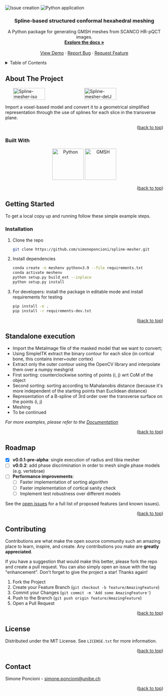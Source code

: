 <!-- PROJECT SHIELDS -->
<!--
*** I'm using markdown "reference style" links for readability.
*** Reference links are enclosed in brackets [ ] instead of parentheses ( ).
*** See the bottom of this document for the declaration of the reference variables
*** for contributors-url, forks-url, etc. This is an optional, concise syntax you may use.
*** https://www.markdownguide.org/basic-syntax/#reference-style-links
-->

![Issue creation][todo_to_issue]
![Python application][pyapp]

<h3 align="center">Spline-based structured conformal hexahedral meshing</h3>

  <p align="center">
    A Python package for generating GMSH meshes from SCANCO HR-pQCT images.
    <br />
    <a href="https://github.com/simoneponcioni/spline-mesher"><strong>Explore the docs »</strong></a>
    <br />
    <br />
    <a href="https://github.com/simoneponcioni/spline-mesher">View Demo</a>
    ·
    <a href="https://github.com/simoneponcioni/spline-mesher/issues">Report Bug</a>
    ·
    <a href="https://github.com/simoneponcioni/spline-mesher/issues">Request Feature</a>
  </p>
</div>

<!-- TABLE OF CONTENTS -->
<details>
  <summary>Table of Contents</summary>
  <ol>
    <li>
      <a href="#about-the-project">About The Project</a>
      <ul>
        <li><a href="#built-with">Built With</a></li>
      </ul>
    </li>
    <li>
      <a href="#getting-started">Getting Started</a>
      <ul>
        <li><a href="#prerequisites">Prerequisites</a></li>
        <li><a href="#installation">Installation</a></li>
      </ul>
    </li>
    <li><a href="#usage">Usage</a></li>
    <li><a href="#roadmap">Roadmap</a></li>
    <li><a href="#contributing">Contributing</a></li>
    <li><a href="#license">License</a></li>
    <li><a href="#contact">Contact</a></li>
    <li><a href="#acknowledgments">Acknowledgments</a></li>
  </ol>
</details>

<!-- ABOUT THE PROJECT -->
## About The Project

<div style="display: flex; justify-content: center;">
  <img src="https://github.com/simoneponcioni/spline-mesher/blob/master/src/pyhexspline/docs/img/mesh-example01.PNG" alt="Spline-mesher-iso" style="width: 45%;">
  <img src="https://github.com/simoneponcioni/spline-mesher/blob/master/src/pyhexspline/docs/img/mesh-example02.PNG" alt="Spline-mesher-detJ" style="width: 45%;">
</div>

Import a voxel-based model and convert it to a geometrical simplified representation through the use of splines for each slice in the transverse plane.

<p align="right">(<a href="#readme-top">back to top</a>)</p>

### Built With

<p align="center">
  <a href="https://www.python.org/"><img src="https://upload.wikimedia.org/wikipedia/commons/c/c3/Python-logo-notext.svg" alt="Python" width="100" height="100"></a>
  <a href="https://gmsh.info/"><img src="https://gitlab.onelab.info/uploads/-/system/project/avatar/3/gmsh.png" alt="GMSH" width="100" height="100"></a>
</p>


<p align="right">(<a href="#readme-top">back to top</a>)</p>

<!-- GETTING STARTED -->
## Getting Started

To get a local copy up and running follow these simple example steps.

### Installation

1. Clone the repo

   ```sh
   git clone https://github.com/simoneponcioni/spline-mesher.git
   ```

2. Install dependencies

   ```sh
   conda create -n meshenv python=3.9 --file requirements.txt
   conda activate meshenv
   python setup.py build_ext --inplace
   python setup.py install
   ```

3. For developers: install the package in editable mode and install requirements for testing

   ```sh
   pip install -e .
   pip install -r requirements-dev.txt
   ```

<p align="right">(<a href="#readme-top">back to top</a>)</p>

<!-- USAGE EXAMPLES -->
## Standalone execution

- Import the MetaImage file of the masked model that we want to convert;
- Using SimpleITK extract the binary contour for each slice (in cortical bone, this contains inner+outer cortex)
- Extract only the outer contour using the OpenCV library and interpolate them over a numpy meshgrid
- First sorting: counterclockwise sorting of points (i, j) wrt CoM of the object
- Second sorting: sorting according to Mahalanobis distance (because it's more independent of the starting points than Euclidean distance)
- Representation of a B-spline of 3rd order over the transverse surface on the points (i, j)
- Meshing
- To be continued
  
_For more examples, please refer to the [Documentation](https://example.com)_

<p align="right">(<a href="#readme-top">back to top</a>)</p>

<!-- ROADMAP -->
## Roadmap

- [x] __v0.0.1-pre-alpha__: single execution of radius and tibia mesher
- [ ] __v0.0.2__: add phase discrimination in order to mesh single phase models (e.g. vertebrae)
- [ ] __Performance improvements__:
  - [ ] Faster implementation of sorting algorithm
  - [ ] Faster implementation of cortical sanity check
  - [ ] Implement test robustness over different models

See the [open issues](https://github.com/simoneponcioni/spline-mesher/issues) for a full list of proposed features (and known issues).

<p align="right">(<a href="#readme-top">back to top</a>)</p>

<!-- CONTRIBUTING -->
## Contributing

Contributions are what make the open source community such an amazing place to learn, inspire, and create. Any contributions you make are __greatly appreciated__.

If you have a suggestion that would make this better, please fork the repo and create a pull request. You can also simply open an issue with the tag "enhancement".
Don't forget to give the project a star! Thanks again!

1. Fork the Project
2. Create your Feature Branch (`git checkout -b feature/AmazingFeature`)
3. Commit your Changes (`git commit -m 'Add some AmazingFeature'`)
4. Push to the Branch (`git push origin feature/AmazingFeature`)
5. Open a Pull Request

<p align="right">(<a href="#readme-top">back to top</a>)</p>

<!-- LICENSE -->
## License

Distributed under the MIT License. See `LICENSE.txt` for more information.

<p align="right">(<a href="#readme-top">back to top</a>)</p>

<!-- CONTACT -->
## Contact

Simone Poncioni - simone.poncioni@unibe.ch

<p align="right">(<a href="#readme-top">back to top</a>)</p>

<!-- MARKDOWN LINKS & IMAGES -->
<!-- https://www.markdownguide.org/basic-syntax/#reference-style-links -->
[issues-url]: https://github.com/simoneponcioni/spline-mesher/issues

[Python-url]: https://www.python.org/
[GMSH-url]: http://gmsh.info/
[pyapp]: https://github.com/simoneponcioni/spline-mesher/actions/workflows/python-app.yml/badge.svg
[todo_to_issue]: https://github.com/simoneponcioni/spline-mesher/actions/workflows/todo_to_issue.yml/badge.svg
